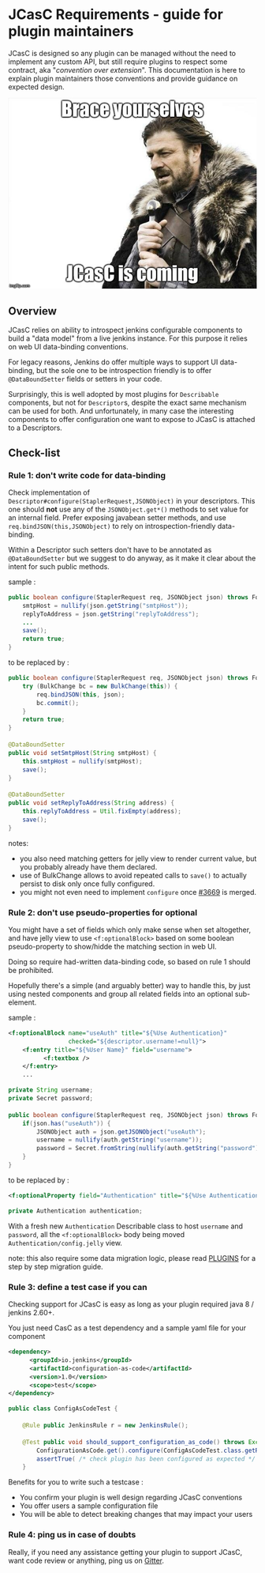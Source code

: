 # JCasC Requirements - guide for plugin maintainers

JCasC is designed so any plugin can be managed without the need to implement any custom
API, but still require plugins to respect some contract, aka "_convention over extension_". 
This documentation is here to explain plugin maintainers those conventions and provide guidance
on expected design.

![CasC is comming](BraceYourselves.jpg)


## Overview

JCasC relies on ability to introspect jenkins configurable components to build a "data model"
from a live jenkins instance. For this purpose it relies on web UI data-binding conventions.

For legacy reasons, Jenkins do offer multiple ways to support UI data-binding, but the sole
one to be introspection friendly is to offer `@DataBoundSetter` fields or setters in your code.

Surprisingly, this is well adopted by most plugins for `Describable` components, but not for
`Descriptor`s, despite the exact same mechanism can be used for both. And unfortunately, in
many case the interesting components to offer configuration one want to expose to JCasC
is attached to a Descriptors.


## Check-list

### Rule 1: don't write code for data-binding

Check implementation of `Descriptor#configure(StaplerRequest,JSONObject)` in your descriptors.
This one should **not** use any of the `JSONObject.get*()` methods to set value for an internal 
field. Prefer exposing javabean setter methods, and use `req.bindJSON(this,JSONObject)` to rely 
on introspection-friendly data-binding.

Within a Descriptor such setters don't have to be annotated as `@DataBoundSetter` but we suggest 
to do anyway, as it make it clear about the intent for such public methods.

sample :

```java
public boolean configure(StaplerRequest req, JSONObject json) throws FormException {
    smtpHost = nullify(json.getString("smtpHost"));
    replyToAddress = json.getString("replyToAddress");
    ...
    save();
    return true;
}
```

to be replaced by :

```java
public boolean configure(StaplerRequest req, JSONObject json) throws FormException {
    try (BulkChange bc = new BulkChange(this)) {
        req.bindJSON(this, json);
        bc.commit();
    }
    return true;
}

@DataBoundSetter
public void setSmtpHost(String smtpHost) {
    this.smtpHost = nullify(smtpHost);
    save();
}

@DataBoundSetter
public void setReplyToAddress(String address) {
    this.replyToAddress = Util.fixEmpty(address);
    save();
}
```

notes:
- you also need matching getters for jelly view to render current value, but you probably already have them declared. 
- use of BulkChange allows to avoid repeated calls to `save()` to actually persist to disk only once fully 
configured. 
- you might not even need to implement `configure` once [#3669](https://github.com/jenkinsci/jenkins/pull/3669) 
is merged.

### Rule 2: don't use pseudo-properties for optional

You might have a set of fields which only make sense when set altogether, and have jelly view
to use `<f:optionalBlock>` based on some boolean pseudo-property to show/hidde the matching section
in web UI.

Doing so require had-written data-binding code, so based on rule 1 should be prohibited.

Hopefully there's a simple (and arguably better) way to handle this, by just using nested components
and group all related fields into an optional sub-element.

sample :

```xml
<f:optionalBlock name="useAuth" title="${%Use Authentication}" 
                 checked="${descriptor.username!=null}">
    <f:entry title="${%User Name}" field="username">	
          <f:textbox />	
    </f:entry>
    ...
```

```java
private String username;
private Secret password;

public boolean configure(StaplerRequest req, JSONObject json) throws FormException {
    if(json.has("useAuth")) {
        JSONObject auth = json.getJSONObject("useAuth");
        username = nullify(auth.getString("username"));
        password = Secret.fromString(nullify(auth.getString("password")));	
    }
}
```
 
to be replaced by :

```xml
<f:optionalProperty field="Authentication" title="${%Use Authentication}"/>
```

```java
private Authentication authentication;
```

With a fresh new `Authentication` Describable class to host `username` and `password`, all
the `<f:optionalBlock>` body being moved `Authentication/config.jelly` view.


note: this also require some data migration logic, please read [PLUGINS](PLUGINS.md) for a step
by step migration guide.

### Rule 3: define a test case if you can

Checking support for JCasC is easy as long as your plugin required java 8 / jenkins 2.60+.

You just need CasC as a test dependency and a sample yaml file for your component

```xml
<dependency>
      <groupId>io.jenkins</groupId>
      <artifactId>configuration-as-code</artifactId>
      <version>1.0</version>
      <scope>test</scope>
</dependency>
```
```java
public class ConfigAsCodeTest {

    @Rule public JenkinsRule r = new JenkinsRule();

    @Test public void should_support_configuration_as_code() throws Exception {
        ConfigurationAsCode.get().configure(ConfigAsCodeTest.class.getResource("configuration-as-code.yml").toString());
        assertTrue( /* check plugin has been configured as expected */ );
    }
```
    
Benefits for you to write such a testcase :
    
- You confirm your plugin is well design regarding JCasC conventions
- You offer users a sample configuration file
- You will be able to detect breaking changes that may impact your users

### Rule 4: ping us in case of doubts

Really, if you need any assistance getting your plugin to support JCasC, want code review
or anything, ping us on [Gitter](https://gitter.im/jenkinsci/configuration-as-code-plugin). 
 
